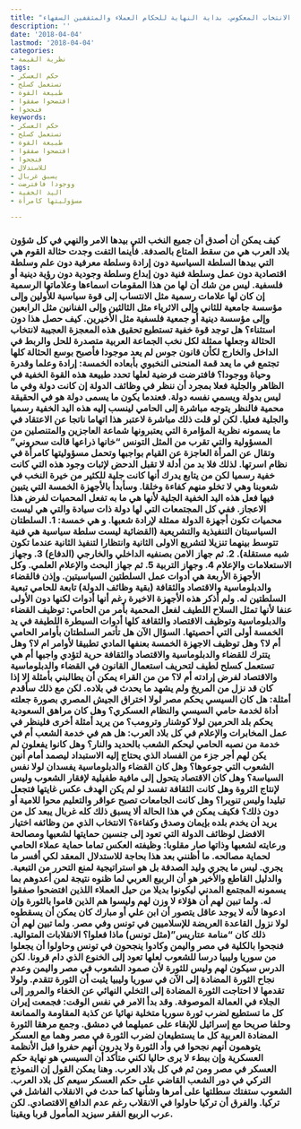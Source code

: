 ```yaml
---
title: "علل الانتخاب المعكوس، بداية النهاية للحكام العملاء والمثقفين السفهاء"
description: ''
date: '2018-04-04'
lastmod: '2018-04-04'
categories:
- نظرية القيمة
tags:
- حكم العسكر
- تستعمل كسلح
- طبيعة القوة
- افتضحوا صفقوا
- فنجحوا
keywords:
- حكم العسكر
- تستعمل كسلح
- طبيعة القوة
- افتضحوا صفقوا
- فنجحوا
- للاستدلال
- يسبق غربال
- ووجودا فافترضت
- اليد الخفية
- مسؤوليتها كامرأة

---
```

### كيف يمكن أن أصدق أن جميع النخب التي بيدها الامر والنهي في كل شؤون بلاد العرب هي من سقط المتاع بالصدفة. فأينما التفت وجدت حثالة القوم هي التي بيدها السلطة السياسية دون إرادة وسلطة معرفية دون علم وسلطة اقتصادية دون عمل وسلطة فنية دون إبداع وسلطة وجودية دون رؤية دينية أو فلسفية. ليس من شك أن لها من هذا المقومات اسماءها وعلاماتها الرسمية إن كان لها علامات رسمية مثل الانتساب إلى قوة سياسية للأولين وإلى مؤسسة جامعية للثاني وإلى الاثرياء مثل الثالثين وإلى الفنانين مثل الرابعين وإلى مؤسسة دينية أو جمعية فلسفية مثل الأخيرين. كيف حصل هذا دون استثناء؟ هل توجد قوة خفية تستطيع تحقيق هذه المعجزة العجيبة لانتخاب الحثالة وجعلها ممثلة لكل نخب الجماعة العربية متصدرة للحل والربط في الداخل والخارج لكأن قانون جوس لم يعد موجودا فأصبح بوسع الحثالة كلها تجتمع في ما يعد قمة المنحنى النخبوي بأبعاده الخمسة: إرادة وعلما وقدرة وحياة ووجودا؟ فافترضت فرضية لعلها تحدد طبيعة هذه القوة الخفية في الظاهر والجلية فعلا بمجرد أن ننظر في وظائف الدولة إن كانت دولة وفي ما ليس بدولة ويسمي نفسه دولة. فعندما يكون ما يسمى دولة هو في الحقيقة محمية فالنظر يتوجه مباشرة إلى الحامي لينسب إليه هذه اليد الخفية رسميا والجلية فعليا. لكن لو قلت ذلك مباشرة لاعتبر هذا اتهاما ناتجا عن الاعتقاد في ما يسمونه نظرية المؤامرة التي يعتبرونها شماعة العاجزين والمتنصلين من المسؤولية والتي تقرب من المثل التونس “خانها ذراعها قالت سحروني” وتقال عن المرأة العاجزة عن القيام بواجبها وتحمل مسؤوليتها كامرأة في نظام اسرتها. لذلك فلا بد من أدلة لا تقبل الدحض لإثبات وجود هذه التي كانت خفية رسميا لكن من يتابع يدرك أنها كانت جلية للكثير من خيرة النخب في شعوبنا وهي لا تخلو منهم كفاءة وخلقا. وسأبدأ بالأجهزة الخمسة التي يتبين فيها فعل هذه اليد الخفية الجلية لأنها هي ما به تفعل المحميات لفرض هذا الاعجاز. ففي كل المجتمعات التي لها دولة ذات سيادة والتي هي ليست محميات تكون أجهزة الدولة ممثلة لإرادة شعبها. و هي خمسة: 1. السلطتان السياسيتان التنفيذية والتشريعية (القضائية ليست سلطة سياسية هي فنية تتوسط بينهما تنزيلا لتشريع الاولى الثانية وانتظارا لتنفيذ الثانية عندما تكون شبه مستقلة). 2. ثم جهاز الامن بصنفيه الداخلي والخارجي (الدفاع) 3. وجهاز الاستعلامات والإعلام 4. وجهاز التربية 5. ثم جهاز البحث والإعلام العلمي. وكل الأجهزة الأربعة هي أدوات عمل السلطتين السياسيتين. وإذن فالقضاء والدبلوماسية والاقتصاد والثقافة (بقية وظائف الدولة) تابعة للحامي تبعية السلطتين له. ولم أذكر هذه الأجهزة الاخيرة رغم أنها أدوات لكنها دون الأولى عنفا لأنها تمثل السلاح اللطيف لفعل المحمية بأمر من الحامي: توظيف القضاء والدبلوماسية وتوظيف الاقتصاد والثقافة كلها أدوات السيطرة اللطيفة في يد الخمسة أولى التي أحصيتها. السؤال الآن هل تأتمر السلطتان بأوامر الحامي أم لا؟ وهل توظيف الاجهزة الخمسة بعنفها المادي تطبيقا لأوامر ام لا؟ وهل يتترك للقضاء والدبلوماسية والاقتصاد والثقافة حرية لتؤدي واجبها أم هي تستعمل كسلح لطيف لتحريف استعمال القانون في القضاء والدبلوماسية والاقتصاد لفرض إرادته أم لا؟ من من القراء يمكن أن يطالبني بأمثلة إلا إذا كان قد نزل من المريخ ولم يشهد ما يحدث في بلاده. لكن مع ذلك سأقدم أمثلة: هل كان السيسي يحكم مصر لولا اختراق الجيش المصري بصورة جعلته أداة لخدمة حامي السيسي والنظام العسكري؟ وهل كان مراهق السعودية يحكم بلد الحرمين لولا كوشنار وترومب؟ من يريد أمثلة أخرى فلينظر في عمل المخابرات والإعلام في كل بلاد العرب: هل هم في خدمة الشعب أم في خدمة من نصبه الحامي ليحكم الشعب بالحديد والنار؟ وهل كانوا يفعلون لم يكن لهم أجر جزء من الفساد الذي يحتاج إليه الاستبداد ليصمد أمام أنين الشعوب التي جوعوها؟ وهل كان القضاء والدبلوماسية يفسدان لولا نفس السياسة؟ وهل كان الاقتصاد يتحول إلى مافية طفيلية لإفقار الشعوب وليس لإنتاج الثروة وهل كانت الثقافة تفسد لو لم يكن الهدف عكس غايتها فتجعل تبليدا وليس تنويرا؟ وهل كانت الجامعات تصبح عواقر والتعليم محوا للامية أو دون ذلك؟ فكيف يمكن في هذا الحالة ألا يسبق ذلك كله غربال يبعد كل من يريد أن يخدم بلده بإيمان وصدق وكفاءة؟ الانتخاب الذي من وظائفه اختيار الافضل لوظائف الدولة التي تعود إلى جنسين حمايتها لشعبها ومصالحة ورعايته لشعبها وذاتها صار مقلوبا: وظيفته العكس تماما حماية عملاء الحامي لحماية مصالحه. ما أظنني بعد هذا بحاجة للاستدلال المعقد لكي أفسر ما يجري. ليس ما يجري وليد الصدفة بل هو استراتيجية لمنع التحرر من التبعية. والدليل القاطع والأخير هو أن الربيع العربي لما ظنوه نتيجة لمن أعدوهم بما يسمونه المجتمع المدني ليكونوا بديلا من حيل العملاء اللذين افتضحوا صفقوا له. ولما تبين لهم أن هؤلاء لا وزن لهم وليسوا هم الذين قاموا بالثورة وإن ادعوها لأنه لا يوجد عاقل يتصور أن ابن علي أو مبارك كان يمكن أن يسقطوه لولا نزول القاعدة العريضة للإسلاميين في تونس وفي مصر. ولما تبين لهم أن ذلك كان “منامة عتاريس”(مثل تونس) ماذا فعلوا؟ الانقلابات المتوالية. فنجحوا بالكلية في مصر واليمن وكادوا ينجحون في تونس وحاولوا أن يجعلوا من سوريا وليبيا درسا للشعوب لعلها تعود إلى الخنوع الذي دام قرونا. لكن الدرس سيكون لهم وليس للثورة لأن صمود الشعوب في مصر واليمن وعدم نجاح الثورة المضادة إلى الآن في سوريا وليبيا يثبت أن الثورة تتقدم. ولولا تقدمها لا احتاجت الثورة المضادة إلى التخلي النهائي عن الخفاء والمرور إلى الجلاء في العمالة الموصوفة. وقد بدأ الامر في نفس الوقت: فجمعت إيران كل ما تستطيع لضرب ثورة سوريا متخلية نهائيا عن كذبة المقاومة والممانعة وحلفا صريحا مع إسرائيل للإبقاء على عميلهما في دمشق. وجمع مرهقا الثورة المضادة العربية كل ما يستطيعان لضرب الثورة في مصر وهما مع العسكر يتوهمون أنهم نجحوا في وأد الثورة ولا يدرون أنهم حفروا قبل الأنظمة العسكرية وإن ببطء لا يرى حاليا لكني متأكد أن السيسي هو نهاية حكم العسكر في مصر ومن ثم في كل بلاد العرب. وهنا يمكن القول إن النموذج التركي في دور الشعب القاضي على حكم العسكر سيعم كل بلاد العرب. الشعوب ستفتك سطلتها على أمرها وشأنها كما حدث في الانقلاب الفاشل في تركيا. والفرق أن تركيا حاولوا في الانقلاب رغم عدم الدافع الاقتصادي. لكن عرب الربيع الفقر سيزيد المأمول قربا ويقينا.

###